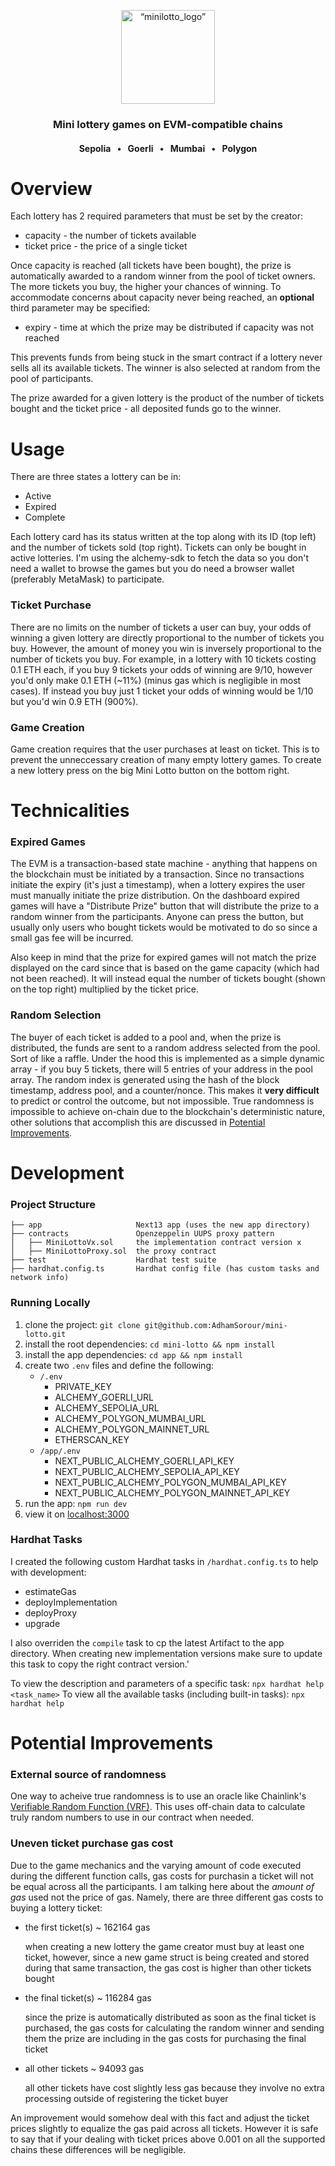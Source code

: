<p  align="center">
	<img  src="https://raw.githubusercontent.com/AdhamSorour/mini-lotto/main/app/public/lotto.svg"  alt= “minilotto_logo”  width="150"  height="150">
</p>

<h3 align="center">Mini lottery games on EVM-compatible chains</h3>
<h4 align="center">Sepolia &ensp;&#8226;&ensp; Goerli &ensp;&#8226;&ensp; Mumbai &ensp;&#8226;&ensp; Polygon</h4>

# Overview

Each lottery has 2 required parameters that must be set by the creator:

- capacity - the number of tickets available
- ticket price - the price of a single ticket

Once capacity is reached (all tickets have been bought), the prize is automatically awarded to a random winner from the pool of ticket owners. The more tickets you buy, the higher your chances of winning. To accommodate concerns about capacity never being reached, an **optional** third parameter may be specified:

- expiry - time at which the prize may be distributed if capacity was not reached

This prevents funds from being stuck in the smart contract if a lottery never sells all its available tickets. The winner is also selected at random from the pool of participants.
  
The prize awarded for a given lottery is the product of the number of tickets bought and the ticket price - all deposited funds go to the winner.
  
# Usage

There are three states a lottery can be in:
* Active
* Expired
* Complete

Each lottery card has its status written at the top along with its ID (top left) and the number of tickets sold (top right). Tickets can only be bought in active lotteries. I'm using the alchemy-sdk to fetch the data so you don't need a wallet to browse the games but you do need a browser wallet (preferably MetaMask) to participate.

### Ticket Purchase

There are no limits on the number of tickets a user can buy, your odds of winning a given lottery are directly proportional to the number of tickets you buy. However, the amount of money you win is inversely proportional to the number of tickets you buy. For example, in a lottery with 10 tickets costing 0.1 ETH each, if you buy 9 tickets your odds of winning are 9/10, however you'd only make 0.1 ETH (~11%) (minus gas which is negligible in most cases). If instead you buy just 1 ticket your odds of winning would be 1/10 but you'd win 0.9 ETH (900%). 

### Game Creation

Game creation requires that the user purchases at least on ticket. This is to prevent the unneccessary creation of many empty lottery games. To create a new lottery press on the big Mini Lotto button on the bottom right.

# Technicalities

### Expired Games

The EVM is a transaction-based state machine - anything that happens on the blockchain must be initiated by a transaction. Since no transactions initiate the expiry (it's just a timestamp), when a lottery expires the user must manually initiate the prize distribution. On the dashboard expired games will have a "Distribute Prize" button that will distribute the prize to a random winner from the participants. Anyone can press the button, but usually only users who bought tickets would be motivated to do so since a small gas fee will be incurred. 

Also keep in mind that the prize for expired games will not match the prize displayed on the card since that is based on the game capacity (which had not been reached). It will instead equal the number of tickets bought (shown on the top right) multiplied by the ticket price.
 
### Random Selection

The buyer of each ticket is added to a pool and, when the prize is distributed, the funds are sent to a random address selected from the pool. Sort of like a raffle. Under the hood this is implemented as a simple dynamic array - if you buy 5 tickets, there will 5 entries of your address in the pool array. The random index is generated using the hash of the block timestamp, address pool, and a counter/nonce. This makes it **very difficult** to predict or control the outcome, but not impossible. True randomness is impossible to achieve on-chain due to the blockchain's deterministic nature, other solutions that accomplish this are discussed in [Potential Improvements](#potential-improvements).

# Development

### Project Structure
```
├── app						Next13 app (uses the new app directory)
├── contracts				Openzeppelin UUPS proxy pattern
│   ├── MiniLottoVx.sol		the implementation contract version x 		
│   ├── MiniLottoProxy.sol	the proxy contract
├── test					Hardhat test suite
├── hardhat.config.ts		Hardhat config file (has custom tasks and network info)
```

### Running Locally

1. clone the project: `git clone git@github.com:AdhamSorour/mini-lotto.git`
2. install the root dependencies: `cd mini-lotto && npm install`
3. install the app dependencies: `cd app && npm install`
4. create two `.env` files and define the following:
	* `/.env`
		* PRIVATE_KEY
		* ALCHEMY_GOERLI_URL
		* ALCHEMY_SEPOLIA_URL
		* ALCHEMY_POLYGON_MUMBAI_URL
		* ALCHEMY_POLYGON_MAINNET_URL
		* ETHERSCAN_KEY
	* `/app/.env`
		* NEXT_PUBLIC_ALCHEMY_GOERLI_API_KEY
		* NEXT_PUBLIC_ALCHEMY_SEPOLIA_API_KEY
		* NEXT_PUBLIC_ALCHEMY_POLYGON_MUMBAI_API_KEY
		* NEXT_PUBLIC_ALCHEMY_POLYGON_MAINNET_API_KEY
5. run the app: `npm run dev`
6. view it on [localhost:3000](http://localhost:3000/) 
 
### Hardhat Tasks

I created the following custom Hardhat tasks in `/hardhat.config.ts` to help with development:

* estimateGas
* deployImplementation
* deployProxy
* upgrade

I also overriden the `compile` task to cp the latest Artifact to the app directory. When creating new implementation versions make sure to update this task to copy the right contract version.'

To view the description and parameters of a specific task: `npx hardhat help <task_name>`
To view all the available tasks (including built-in tasks): `npx hardhat help`

# Potential Improvements

### External source of randomness

One way to acheive true randomness is to use an oracle like Chainlink's [Verifiable Random Function (VRF)](https://chain.link/vrf?&utm_medium=paid-search&utm_source=google&utm_term=vrf&agid=bbe5sc6y0fzr&cnid=a7lcqb229rie&gclid=EAIaIQobChMIj5HN26yA_gIVQyc4Ch0c4wigEAAYASAAEgI2xvD_BwE). This uses off-chain data to calculate truly random numbers to use in our contract when needed. 


### Uneven ticket purchase gas cost

Due to the game mechanics and the varying amount of code executed during the different function calls, gas costs for purchasin a ticket will not be equal across all the participants. I am talking here about the *amount of gas* used not the price of gas. Namely, there are three different gas costs to buying a lottery ticket:

* the first ticket(s) ~ 162164 gas
	
	when creating a new lottery the game creator must buy at least one ticket, however, since a new game struct is being created and stored during that same transaction, the gas cost is higher than other tickets bought
	
* the final ticket(s) ~ 116284 gas

	since the prize is automatically distributed as soon as the final ticket is purchased, the gas costs for calculating the random winner and sending them the prize are including in the gas costs for purchasing the final ticket

* all other tickets ~ 94093 gas

	all other tickets have cost slightly less gas because they involve no extra processing outside of registering the ticket buyer


An improvement would somehow deal with this fact and adjust the ticket prices slightly to equalize the gas paid across all tickets. However it is safe to say that if your dealing with ticket prices above 0.001 on all the supported chains these differences will be negligible.


